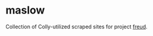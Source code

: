 # maslow

Collection of Colly-utilized scraped sites for project [freud](https://github.com/mehtarit/freud).